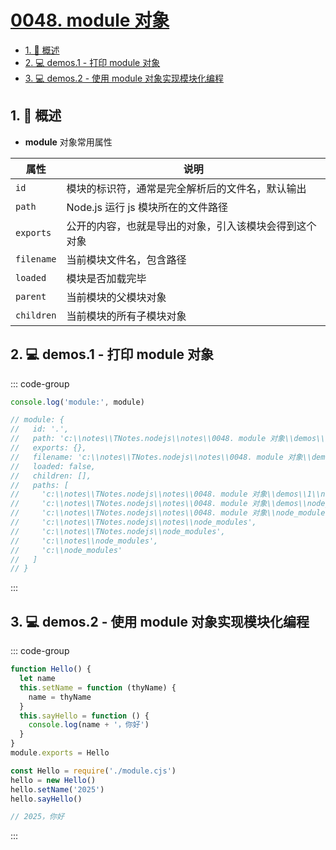 # [0048. module 对象](https://github.com/Tdahuyou/TNotes.nodejs/tree/main/notes/0048.%20module%20%E5%AF%B9%E8%B1%A1)

<!-- region:toc -->

- [1. 📝 概述](#1--概述)
- [2. 💻 demos.1 - 打印 module 对象](#2--demos1---打印-module-对象)
- [3. 💻 demos.2 - 使用 module 对象实现模块化编程](#3--demos2---使用-module-对象实现模块化编程)

<!-- endregion:toc -->

## 1. 📝 概述

- **module** 对象常用属性

| 属性       | 说明                                                   |
| ---------- | ------------------------------------------------------ |
| `id`       | 模块的标识符，通常是完全解析后的文件名，默认输出       |
| `path`     | Node.js 运行 js 模块所在的文件路径                     |
| `exports`  | 公开的内容，也就是导出的对象，引入该模块会得到这个对象 |
| `filename` | 当前模块文件名，包含路径                               |
| `loaded`   | 模块是否加载完毕                                       |
| `parent`   | 当前模块的父模块对象                                   |
| `children` | 当前模块的所有子模块对象                               |

## 2. 💻 demos.1 - 打印 module 对象

::: code-group

```js [1.cjs]
console.log('module:', module)

// module: {
//   id: '.',
//   path: 'c:\\notes\\TNotes.nodejs\\notes\\0048. module 对象\\demos\\1',
//   exports: {},
//   filename: 'c:\\notes\\TNotes.nodejs\\notes\\0048. module 对象\\demos\\1\\1.cjs',
//   loaded: false,
//   children: [],
//   paths: [
//     'c:\\notes\\TNotes.nodejs\\notes\\0048. module 对象\\demos\\1\\node_modules',
//     'c:\\notes\\TNotes.nodejs\\notes\\0048. module 对象\\demos\\node_modules',
//     'c:\\notes\\TNotes.nodejs\\notes\\0048. module 对象\\node_modules',
//     'c:\\notes\\TNotes.nodejs\\notes\\node_modules',
//     'c:\\notes\\TNotes.nodejs\\node_modules',
//     'c:\\notes\\node_modules',
//     'c:\\node_modules'
//   ]
// }
```

:::

## 3. 💻 demos.2 - 使用 module 对象实现模块化编程

::: code-group

```js [module.cjs]
function Hello() {
  let name
  this.setName = function (thyName) {
    name = thyName
  }
  this.sayHello = function () {
    console.log(name + '，你好')
  }
}
module.exports = Hello
```

```js [index.cjs]
const Hello = require('./module.cjs')
hello = new Hello()
hello.setName('2025')
hello.sayHello()

// 2025，你好
```

:::
